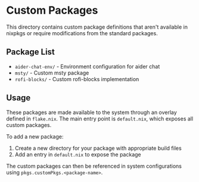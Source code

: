 # Custom Packages

This directory contains custom package definitions that aren't available in nixpkgs or require modifications from the standard packages.

## Package List

- `aider-chat-env/` - Environment configuration for aider chat
- `msty/` - Custom msty package
- `rofi-blocks/` - Custom rofi-blocks implementation

## Usage

These packages are made available to the system through an overlay defined in `flake.nix`. The main entry point is `default.nix`, which exposes all custom packages.

To add a new package:

1. Create a new directory for your package with appropriate build files
2. Add an entry in `default.nix` to expose the package

The custom packages can then be referenced in system configurations using `pkgs.customPkgs.<package-name>`.